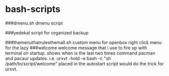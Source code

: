 # bash-scripts

###dmenu.sh
  dmenu script

###yedekal
  script for organized backup

###themenuthatrulesthemall.sh
  custom menu for openbox right click menu  for the lazy
###welcome
  welcome message that i use to fire up with terminal on startup. shows when is the last two times command pacman and pacaur updates.
  i.e. 
  urxvt -hold -e bash -c "sh /path/to/script/welcome" placed in the autostart script would do the trick for urxvt.
